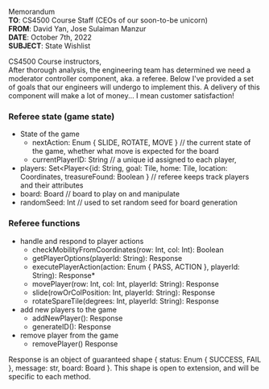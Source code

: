 Memorandum  
**TO**: CS4500 Course Staff (CEOs of our soon-to-be unicorn)  
**FROM**: David Yan, Jose Sulaiman Manzur  
**DATE**: October 7th, 2022  
**SUBJECT**: State Wishlist

CS4500 Course instructors,  
After thorough analysis, the engineering team has determined we
need a moderator controller component, aka. a referee. Below I've provided a set of goals that our
engineers will undergo to implement this. A delivery of this component will make a lot of money... I mean customer satisfaction!
### Referee state (game state)
- State of the game
  - nextAction: Enum { SLIDE, ROTATE, MOVE } // the current state of the game, whether what move is expected for the board
  - currentPlayerID: String // a unique id assigned to each player,
- players: Set<Player<{id: String, goal: Tile, home: Tile, location: Coordinates, treasureFound: Boolean } // referee keeps track
  players and their attributes
- board: Board // board to play on and manipulate
- randomSeed: Int // used to set random seed for board generation
### Referee functions
- handle and respond to player actions
  - checkMobilityFromCoordinates(row: Int, col: Int): Boolean
  - getPlayerOptions(playerId: String): Response
  - executePlayerAction(action: Enum { PASS, ACTION }, playerId: String): Response*
  - movePlayer(row: Int, col: Int, playerId: String): Response
  - slide(rowOrColPosition: Int, playerId: String): Response
  - rotateSpareTile(degrees: Int, playerId: String): Response
- add new players to the game
  - addNewPlayer(): Response
  - generateID(): Response
- remove player from the game
  - removePlayer() Response

Response is an object of guaranteed shape { status: Enum { SUCCESS, FAIL }, message: str, board: Board }. 
This shape is open to extension, and will be specific to each method.
